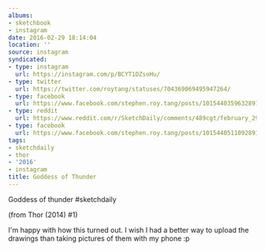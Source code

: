 ```yaml
---
albums:
- sketchbook
- instagram
date: 2016-02-29 18:14:04
location: ''
source: instagram
syndicated:
- type: instagram
  url: https://instagram.com/p/BCYT1DZsoHu/
- type: twitter
  url: https://twitter.com/roytang/statuses/704369069495947264/
- type: facebook
  url: https://www.facebook.com/stephen.roy.tang/posts/10154403596328912:1
- type: reddit
  url: https://www.reddit.com/r/SketchDaily/comments/489cgt/february_29th_karaoke/d0ibhdh/
- type: facebook
  url: https://www.facebook.com/stephen.roy.tang/posts/10154405110928912
tags:
- sketchdaily
- thor
- '2016'
- instagram
title: Goddess of Thunder
---
```


Goddess of thunder #sketchdaily

(from Thor (2014) #1)

I'm happy with how this turned out. I wish I had a better way to upload the drawings than taking pictures of them with my phone :p